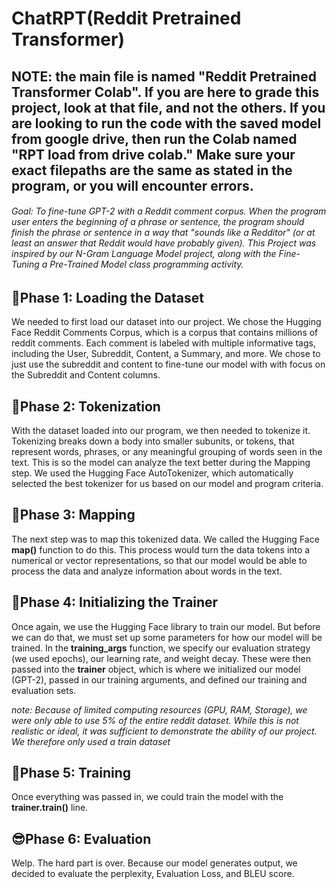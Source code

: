 # ChatRPT(Reddit Pretrained Transformer)
## NOTE: the main file is named "Reddit Pretrained Transformer Colab". If you are here to grade this project, look at that file, and not the others.  If you are looking to run the code with the saved model from google drive, then run the Colab named "RPT load from drive colab." Make sure your exact filepaths are the same as stated in the program, or you will encounter errors. 
###### Goal: To fine-tune GPT-2 with a Reddit comment corpus.  When the program user enters the beginning of a phrase or sentence, the program should finish the phrase or sentence in a way that "sounds like a Redditor" (or at least an answer that Reddit would have probably given). This Project was inspired by our N-Gram Language Model project, along with the Fine-Tuning a Pre-Trained Model class programming activity.

## 🤩Phase 1: Loading the Dataset
We needed to first load our dataset into our project.  We chose the Hugging Face Reddit Comments Corpus, which is a corpus that contains millions of reddit comments. Each comment is labeled with multiple informative tags, including the User, Subreddit, Content, a Summary, and more.  We chose to just use the subreddit and content to fine-tune our model with with focus on the Subreddit and Content columns.

## 🥳Phase 2: Tokenization
With the dataset loaded into our program, we then needed to tokenize it.  Tokenizing breaks down a body into smaller subunits, or tokens, that represent words, phrases, or any meaningful grouping of words seen in the text.  This is so the model can analyze the text better during the Mapping step.  We used the Hugging Face AutoTokenizer, which automatically selected the best tokenizer for us based on our model and program criteria.  

## 🥰Phase 3: Mapping
The next step was to map this tokenized data. We called the Hugging Face **map()** function to do this. This process would turn the data tokens into a numerical or vector representations, so that our model would be able to process the data and analyze information about words in the text.

## 🫣Phase 4: Initializing the Trainer
Once again, we use the Hugging Face library to train our model. But before we can do that, we must set up some parameters for how our model will be trained.  In the **training_args** function, we specify our evaluation strategy (we used epochs), our learning rate, and weight decay.  These were then passed into the **trainer** object, which is where we initialized our model (GPT-2), passed in our training arguments, and defined our training and evaluation sets.

*note: Because of limited computing resources (GPU, RAM, Storage), we were only able to use 5% of the entire reddit dataset.  While this is not realistic or ideal, it was sufficient to demonstrate the ability of our project.  We therefore only used a train dataset*

## 🥹Phase 5: Training
Once everything was passed in, we could train the model with the **trainer.train()** line.

## 😎Phase 6: Evaluation
Welp. The hard part is over.  Because our model generates output, we decided to evaluate the perplexity, Evaluation Loss, and BLEU score.  
